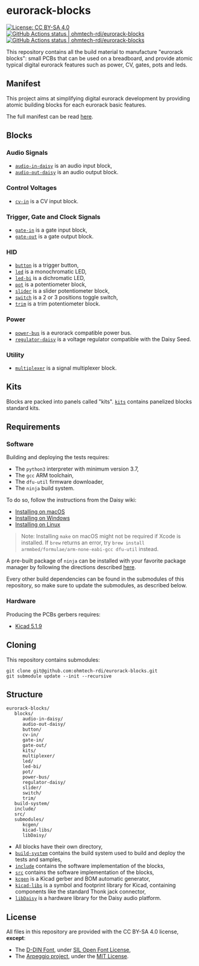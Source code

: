 # eurorack-blocks

[![License: CC BY-SA 4.0](https://img.shields.io/badge/License-CC%20BY--SA%204.0-lightgrey.svg)](https://creativecommons.org/licenses/by-sa/4.0/)
[<!--lint ignore no-dead-urls-->![GitHub Actions status | ohmtech-rdi/eurorack-blocks](https://github.com/ohmtech-rdi/eurorack-blocks/workflows/Ubuntu%2020.04/badge.svg)](https://github.com/ohmtech-rdi/eurorack-blocks/actions?workflow=Ubuntu%2020.04)
[<!--lint ignore no-dead-urls-->![GitHub Actions status | ohmtech-rdi/eurorack-blocks](https://github.com/ohmtech-rdi/eurorack-blocks/workflows/macOS%2010.15/badge.svg)](https://github.com/ohmtech-rdi/eurorack-blocks/actions?workflow=macOS%2010.15)

This repository contains all the build material to manufacture "eurorack blocks": small PCBs
that can be used on a breadboard, and provide atomic typical digital eurorack features such
as power, CV, gates, pots and leds.


## Manifest

This project aims at simplifying digital eurorack development by providing atomic building blocks
for each eurorack basic features.

The full manifest can be read [here](manifest.md).


## Blocks

### Audio Signals

- [`audio-in-daisy`](./blocks/audio-in-daisy/) is an audio input block,
- [`audio-out-daisy`](./blocks/audio-out-daisy/) is an audio output block.

### Control Voltages

- [`cv-in`](./blocks/cv-in/) is a CV input block.

### Trigger, Gate and Clock Signals

- [`gate-in`](./blocks/gate-in/) is a gate input block,
- [`gate-out`](./blocks/gate-out/) is a gate output block.

### HID

- [`button`](./blocks/button/) is a trigger button,
- [`led`](./blocks/led/) is a monochromatic LED,
- [`led-bi`](./blocks/led-bi/) is a dichromatic LED,
- [`pot`](./blocks/pot/) is a potentiometer block,
- [`slider`](./blocks/slider/) is a slider potentiometer block,
- [`switch`](./blocks/switch/) is a 2 or 3 positions toggle switch,
- [`trim`](./blocks/trim/) is a trim potentiometer block.

### Power

- [`power-bus`](./blocks/power-bus/) is a eurorack compatible power bus.
- [`regulator-daisy`](./blocks/regulator-daisy/) is a voltage regulator compatible with the Daisy Seed.

### Utility

- [`multiplexer`](./blocks/multiplexer/) is a signal multiplexer block.


## Kits

Blocks are packed into panels called "kits".
[`kits`](./blocks/kits/) contains panelized blocks standard kits.


## Requirements

### Software

Building and deploying the tests requires:

- The `python3` interpreter with minimum version 3.7,
- The `gcc` ARM toolchain,
- The `dfu-util` firmware downloader,
- The `ninja` build system.

To do so, follow the instructions from the Daisy wiki:

- [Installing on macOS](https://github.com/electro-smith/DaisyWiki/wiki/1b.-Installing-the-Toolchain-on-Mac)
- [Installing on Windows](https://github.com/electro-smith/DaisyWiki/wiki/1c.-Installing-the-Toolchain-on-Windows)
- [Installing on Linux](https://github.com/electro-smith/DaisyWiki/wiki/1d.-Installing-the-Toolchain-on-Linux)

> Note: Installing `make` on macOS might not be required if Xcode is installed. If `brew` returns
> an error, try `brew install armmbed/formulae/arm-none-eabi-gcc dfu-util` instead.

A pre-built package of `ninja` can be installed with your favorite package manager by
following the directions described [here](https://github.com/ninja-build/ninja/wiki/Pre-built-Ninja-packages).

Every other build dependencies can be found in the submodules of this repository, so make
sure to update the submodules, as described below.

### Hardware

Producing the PCBs gerbers requires:

- [Kicad 5.1.9](http://kicad-pcb.org/download/)


## Cloning

This repository contains submodules:

    git clone git@github.com:ohmtech-rdi/eurorack-blocks.git
    git submodule update --init --recursive


## Structure

```
eurorack-blocks/
   blocks/
      audio-in-daisy/
      audio-out-daisy/
      button/
      cv-in/
      gate-in/
      gate-out/
      kits/
      multiplexer/
      led/
      led-bi/
      pot/
      power-bus/
      regulator-daisy/
      slider/
      switch/
      trim/
   build-system/
   include/
   src/
   submodules/
      kcgen/
      kicad-libs/
      libDaisy/
```

- All blocks have their own directory,
- [`build-system`](./build-system/) contains the build system used to build and deploy
   the tests and samples,
- [`include`](./include/) contains the software implementation of the blocks,
- [`src`](./src/) contains the software implementation of the blocks,
- [`kcgen`](https://github.com/ohmtech/kcgen) is a Kicad gerber and BOM automatic generator,
- [`kicad-libs`](https://github.com/ohmtech/kicad-libs) is a symbol and footprint library for Kicad,
   containing components like the standard Thonk jack connector,
- [`libDaisy`](https://github.com/electro-smith/libDaisy) is a hardware library
   for the Daisy audio platform.


## License

All files in this repository are provided with the CC BY-SA 4.0 license, **except**:

- The [D-DIN Font](./include/erb/vcvrack/design/d-din),
   under [SIL Open Font License](./include/erb/vcvrack/design/d-din/SIL%20Open%20Font%20License.txt),
- The [Arpeggio project](https://github.com/textX/Arpeggio), under the [MIT License](https://textx.github.io/Arpeggio/stable/about/license/).
